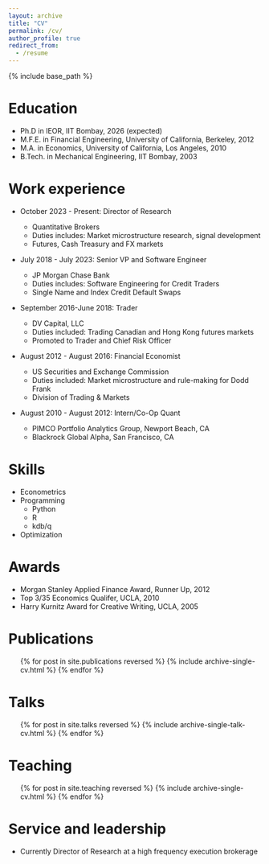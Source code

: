 ```yaml
---
layout: archive
title: "CV"
permalink: /cv/
author_profile: true
redirect_from:
  - /resume
---
```


{% include base_path %}

Education
======
* Ph.D in IEOR, IIT Bombay, 2026 (expected)
* M.F.E. in Financial Engineering, University of California, Berkeley, 2012
* M.A. in Economics, University of California, Los Angeles, 2010
* B.Tech. in Mechanical Engineering, IIT Bombay, 2003

Work experience
======
* October 2023 - Present: Director of Research
  * Quantitative Brokers 
  * Duties includes: Market microstructure research, signal development
  * Futures, Cash Treasury and FX markets

* July 2018 - July 2023: Senior VP and Software Engineer
  * JP Morgan Chase Bank
  * Duties includes: Software Engineering for Credit Traders
  * Single Name and Index Credit Default Swaps

* September 2016-June 2018: Trader
  * DV Capital, LLC
  * Duties included: Trading Canadian and Hong Kong futures markets
  * Promoted to Trader and Chief Risk Officer

* August 2012 - August 2016: Financial Economist
  * US Securities and Exchange Commission
  * Duties included: Market microstructure and rule-making for Dodd Frank
  * Division of Trading & Markets

* August 2010 - August 2012: Intern/Co-Op Quant
  * PIMCO Portfolio Analytics Group, Newport Beach, CA
  * Blackrock Global Alpha, San Francisco, CA

Skills
======
* Econometrics
* Programming
  * Python
  * R
  * kdb/q
* Optimization

Awards
======
* Morgan Stanley Applied Finance Award, Runner Up, 2012
* Top 3/35 Economics Qualifer, UCLA, 2010 
* Harry Kurnitz Award for Creative Writing, UCLA, 2005

Publications
======
  <ul>{% for post in site.publications reversed %}
    {% include archive-single-cv.html %}
  {% endfor %}</ul>
  
Talks
======
  <ul>{% for post in site.talks reversed %}
    {% include archive-single-talk-cv.html  %}
  {% endfor %}</ul>
  
Teaching
======
  <ul>{% for post in site.teaching reversed %}
    {% include archive-single-cv.html %}
  {% endfor %}</ul>
  
Service and leadership
======
* Currently Director of Research at a high frequency execution brokerage
